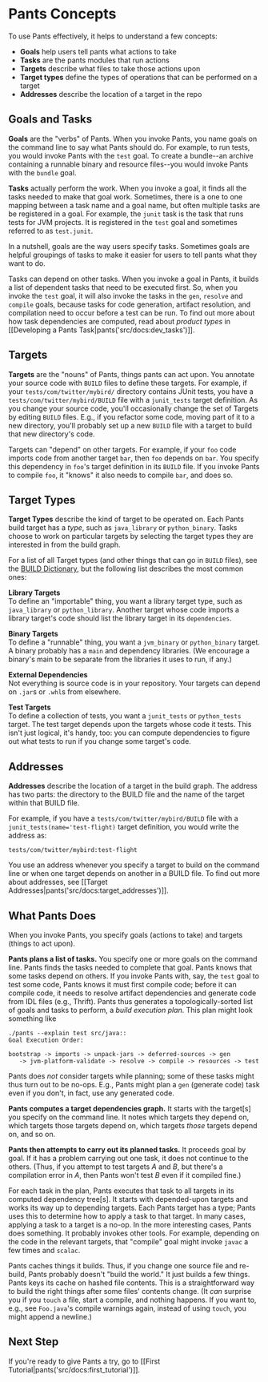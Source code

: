 Pants Concepts
==============

To use Pants effectively, it helps to understand a few concepts:

+ **Goals** help users tell pants what actions to take
+ **Tasks** are the pants modules that run actions
+ **Targets** describe what files to take those actions upon
+ **Target types** define the types of operations that can be performed on
a target
+ **Addresses** describe the location of a target in the repo

Goals and Tasks
---------------

**Goals** are the "verbs" of Pants.  When you invoke Pants, you name
goals on the command line to say what Pants should do. For example, to
run tests, you would invoke Pants with the `test` goal. To create a
bundle--an archive containing a runnable binary and resource
files--you would invoke Pants with the `bundle` goal.

**Tasks** actually perform the work.  When you invoke a goal, it finds
all the tasks needed to make that goal work. Sometimes, there is a one
to one mapping between a task name and a goal name, but often multiple tasks
are be registered in a goal.  For example, the `junit` task is the
task that runs tests for JVM projects.  It is registered in the `test`
goal and sometimes referred to as `test.junit`.

In a nutshell, goals are the way users specify tasks.  Sometimes goals
are helpful groupings of tasks to make it easier for users to tell
pants what they want to do.

Tasks can depend on other tasks. When you invoke a goal in
Pants, it builds a list of dependent tasks that need to be executed
first.  So, when you invoke the `test` goal, it will also invoke the
tasks in the `gen`, `resolve` and `compile` goals, because tasks for
code generation, artifact resolution, and compilation need to occur
before a test can be run.  To find out more about how task dependencies
are computed, read about *product types* in
[[Developing a Pants Task|pants('src/docs:dev_tasks')]].

Targets
-------

**Targets** are the "nouns" of Pants, things pants can act upon. You
annotate your source code with `BUILD` files to define these
targets. For example, if your `tests/com/twitter/mybird/` directory
contains JUnit tests, you have a `tests/com/twitter/mybird/BUILD` file
with a `junit_tests` target definition. As you change your source code,
you'll occasionally change the set of Targets by editing `BUILD` files.
E.g., if you refactor some code, moving part of it to a new directory,
you'll probably set up a new `BUILD` file with a target to build that
new directory's code.

Targets can "depend" on other targets. For example, if your `foo` code
imports code from another target `bar`, then `foo` depends on `bar`. You
specify this dependency in `foo`'s target definition in its `BUILD`
file. If you invoke Pants to compile `foo`, it "knows" it also needs to
compile `bar`, and does so.


Target Types
------------

**Target Types** describe the kind of target to be operated on. Each
Pants build target has a *type*, such as `java_library` or
`python_binary`. Tasks choose to work on particular targets by
selecting the target types they are interested in from the build
graph.

For a list of all Target types (and other things that can go in `BUILD`
files), see the <a href="build_dictionary.html">BUILD Dictionary</a>,
but the following list describes the most common ones:

**Library Targets**<br>
To define an "importable" thing, you want a library target type, such as
`java_library` or `python_library`. Another target whose code imports a
library target's code should list the library target in its
`dependencies`.

**Binary Targets**<br>
To define a "runnable" thing, you want a `jvm_binary` or `python_binary`
target. A binary probably has a `main` and dependency libraries. (We encourage a
binary's main to be separate from the libraries it uses to run, if any.)

**External Dependencies**<br>
Not everything is source code is in your repository. Your targets can
depend on `.jar`s or `.whl`s from elsewhere.

**Test Targets**<br>
To define a collection of tests, you want a `junit_tests` or
`python_tests` target. The test target depends upon the targets whose
code it tests. This isn't just logical, it's handy, too: you can
compute dependencies to figure out what tests to run if you change some
target's code.

Addresses
---------
**Addresses**  describe the location of a target in the build
graph.  The address has two parts:  the directory to the BUILD file
and the name of the target within that BUILD file.

For example, if you have a `tests/com/twitter/mybird/BUILD` file
with a `junit_tests(name='test-flight)` target definition, you would
write the address as:

    tests/com/twitter/mybird:test-flight

You use an address whenever you specify a target to build on the
command line or when one target depends on another in a BUILD file.
To find out more about addresses, see
[[Target Addresses|pants('src/docs:target_addresses')]].


What Pants Does
---------------

When you invoke Pants, you specify goals (actions to take) and targets
(things to act upon).

**Pants plans a list of tasks.** You specify one or more goals on the
command line. Pants finds the tasks needed to complete that goal.
Pants knows that some tasks depend on others. If you
invoke Pants with, say, the `test` goal to test some code, Pants knows
it must first compile code; before it can compile code, it needs to
resolve artifact dependencies and generate code from IDL files (e.g.,
Thrift). Pants thus generates a topologically-sorted list of goals and
tasks to perform, a
*build execution plan*. This plan might look something like

	./pants --explain test src/java::
	Goal Execution Order:

	bootstrap -> imports -> unpack-jars -> deferred-sources -> gen
       -> jvm-platform-validate -> resolve -> compile -> resources -> test

Pants does *not* consider targets while planning; some of these tasks
might thus turn out to be no-ops. E.g., Pants might plan a `gen`
(generate code) task even if you don't, in fact, use any generated code.

**Pants computes a target dependencies graph.** It starts with the
target[s] you specify on the command line. It notes which targets they
depend on, which targets those targets depend on, which targets *those*
targets depend on, and so on.

**Pants then attempts to carry out its planned tasks.** It proceeds goal
by goal. If it has a problem carrying out one task, it does not continue
to the others. (Thus, if you attempt to test targets *A* and *B*,
but there's a compilation error in *A*, then Pants won't test *B* even
if it compiled fine.)

For each task in the plan, Pants executes that task to all
targets in its computed dependency tree[s]. It starts with
depended-upon targets and works its way up to depending targets. Each
Pants target has a type; Pants uses this to determine how to apply a
task to that target. In many cases, applying a task to a target is a
no-op. In the more interesting cases, Pants does something. It
probably invokes other tools. For example, depending on the code in
the relevant targets, that "compile" goal might invoke `javac` a few
times and `scalac`.

Pants caches things it builds. Thus, if you change one source file and
re-build, Pants probably doesn't "build the world." It just builds a few
things. Pants keys its cache on hashed file contents. This is a
straightforward way to build the right things after some files' contents
change. (It *can* surprise you if you `touch` a file, start a compile,
and nothing happens. If you want to, e.g., see `Foo.java`'s compile
warnings again, instead of using `touch`, you might append a newline.)

Next Step
---------

If you're ready to give Pants a try, go to
[[First Tutorial|pants('src/docs:first_tutorial')]].
